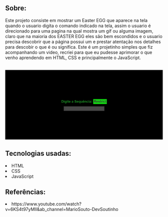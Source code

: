 ## Sobre:
<p>Este projeto consiste em mostrar um Easter EGG que aparece na tela quando o usuario digita o comando indicado na tela, assim o usuario é direcionado para uma pagina na qual mostra um gif ou alguma imagem, claro que na maioria dos EASTER EGG eles são bem escondidos e o usuario precisa descobrir que a página possui um e prestar atentação nos detalhes para descobir o que é ou significa.
Este é um projetinho simples que fiz acompanhando um video, recriei para que eu pudesse aprimorar o que venho aprendendo em HTML, CSS e principalmente o JavaScript.</p><br>
<img src="src/img/imagem-tela-inicial.png"><br>


## Tecnologias usadas:
<li>HTML</li>
<li>CSS</li>
<li>JavaScript</li>

## Referências:
<li>https://www.youtube.com/watch?v=6KS4t97yMlI&ab_channel=MarioSouto-DevSoutinho</li>
